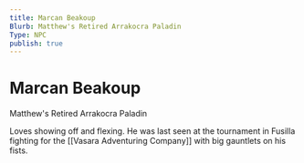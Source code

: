 ```yaml
---
title: Marcan Beakoup
Blurb: Matthew's Retired Arrakocra Paladin
Type: NPC
publish: true
---
```

# Marcan Beakoup
Matthew's Retired Arrakocra Paladin

Loves showing off and flexing. He was last seen at the tournament in Fusilla fighting for the [[Vasara Adventuring Company]] with big gauntlets on his fists.